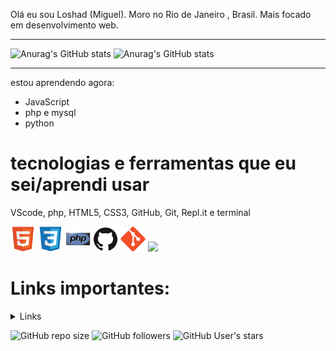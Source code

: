 Olá eu sou Loshad (Miguel).
Moro no Rio de Janeiro , Brasil. 
Mais focado em desenvolvimento web. 


---

![Anurag's GitHub stats](https://github-readme-stats.vercel.app/api?username=Los-had&show_icons=true&theme=tokyonight)
![Anurag's GitHub stats](https://github-readme-stats.vercel.app/api/top-langs/?username=Los-had&hide=html&layout=compact&theme=tokyonight)

---

estou  aprendendo agora:

* JavaScript
* php e mysql
* python

# tecnologias e ferramentas que eu sei/aprendi usar

<!--
![vscode icon](https://user-images.githubusercontent.com/79226657/118053389-d1031200-b35a-11eb-9907-66f5cc43bb62.png)

![php icon](https://user-images.githubusercontent.com/79226657/118053440-e8da9600-b35a-11eb-8b1e-a1a7410def0c.png)

![github icone](https://user-images.githubusercontent.com/79226657/118053560-1f181580-b35b-11eb-985a-f56c16dd532d.png)

![repl it icon](https://user-images.githubusercontent.com/79226657/118053631-45d64c00-b35b-11eb-9fa5-8a4b1319ea57.png)

![html icon](https://user-images.githubusercontent.com/79226657/118053712-68686500-b35b-11eb-9029-c679bebf3db8.png)

![css icon](https://user-images.githubusercontent.com/79226657/118053767-7a4a0800-b35b-11eb-8e71-6a877bc49d29.png)
-->

VScode, php, HTML5, CSS3, GitHub, Git, Repl.it e terminal

<img height="40" src="https://raw.githubusercontent.com/devicons/devicon/master/icons/html5/html5-original.svg"> <img height="40" src="https://raw.githubusercontent.com/devicons/devicon/master/icons/css3/css3-original.svg"> <img height="40" src="https://raw.githubusercontent.com/devicons/devicon/master/icons/php/php-original.svg"> <img height="40" src="https://raw.githubusercontent.com/devicons/devicon/master/icons/github/github-original.svg"> <img height="40" src="https://raw.githubusercontent.com/devicons/devicon/master/icons/git/git-original.svg"> <img src="http://img.shields.io/badge/-VS%20Code-000000?style=for-the-badge&logo=Visual-studio-code&logoColor=blue"> 



<!--
<img height="40" src="https://raw.githubusercontent.com/devicons/devicon/master/icons/css3/css3-original.svg">
<img height="40" src="https://raw.githubusercontent.com/devicons/devicon/master/icons/php/php-original.svg">
<img height="40" src="https://raw.githubusercontent.com/devicons/devicon/master/icons/github/github-original.svg">
-->

# Links importantes:

<details title="Links importantes">
        <summary>Links</summary>

<br>

[link do meu grupo no telegram](https://t.me/joinchat/TdG8frMDSzsxZGUx)

[meu canal do youtube, clique aqui para ver](https://www.youtube.com/channel/UCBITyx_njlrhlt0Rj6R0-LQ)

[Repl.it](https://replit.com/@Loshad)

</details>

![GitHub repo size](https://img.shields.io/github/repo-size/Los-had/Los-had)
![GitHub followers](https://img.shields.io/github/followers/Los-had?style=social)
![GitHub User's stars](https://img.shields.io/github/stars/Los-had?style=social)
